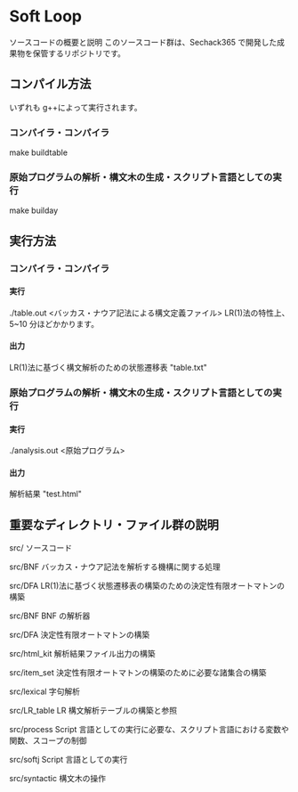 # Soft Loop

ソースコードの概要と説明
このソースコード群は、Sechack365 で開発した成果物を保管するリポジトリです。

## コンパイル方法

いずれも g++によって実行されます。

### コンパイラ・コンパイラ

make buildtable

### 原始プログラムの解析・構文木の生成・スクリプト言語としての実行

make builday

## 実行方法

### コンパイラ・コンパイラ

#### 実行

./table.out <バッカス・ナウア記法による構文定義ファイル>
LR(1)法の特性上、5~10 分ほどかかります。

#### 出力

LR(1)法に基づく構文解析のための状態遷移表 "table.txt"

### 原始プログラムの解析・構文木の生成・スクリプト言語としての実行

#### 実行

./analysis.out <原始プログラム>

#### 出力

解析結果 "test.html"

## 重要なディレクトリ・ファイル群の説明

src/
ソースコード

src/BNF
バッカス・ナウア記法を解析する機構に関する処理

src/DFA
LR(1)法に基づく状態遷移表の構築のための決定性有限オートマトンの構築

src/BNF
BNF の解析器

src/DFA
決定性有限オートマトンの構築

src/html_kit
解析結果ファイル出力の構築

src/item_set
決定性有限オートマトンの構築のために必要な諸集合の構築

src/lexical
字句解析

src/LR_table
LR 構文解析テーブルの構築と参照

src/process
Script 言語としての実行に必要な、スクリプト言語における変数や関数、スコープの制御

src/softj
Script 言語としての実行

src/syntactic
構文木の操作
